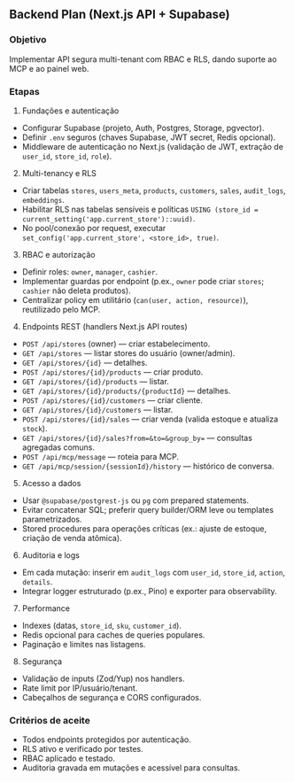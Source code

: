 ## Backend Plan (Next.js API + Supabase)

### Objetivo
Implementar API segura multi-tenant com RBAC e RLS, dando suporte ao MCP e ao painel web.

### Etapas
1) Fundações e autenticação
- Configurar Supabase (projeto, Auth, Postgres, Storage, pgvector).
- Definir `.env` seguros (chaves Supabase, JWT secret, Redis opcional).
- Middleware de autenticação no Next.js (validação de JWT, extração de `user_id`, `store_id`, `role`).

2) Multi-tenancy e RLS
- Criar tabelas `stores`, `users_meta`, `products`, `customers`, `sales`, `audit_logs`, `embeddings`.
- Habilitar RLS nas tabelas sensíveis e políticas `USING (store_id = current_setting('app.current_store')::uuid)`.
- No pool/conexão por request, executar `set_config('app.current_store', <store_id>, true)`.

3) RBAC e autorização
- Definir roles: `owner`, `manager`, `cashier`.
- Implementar guardas por endpoint (p.ex., `owner` pode criar `stores`; `cashier` não deleta produtos).
- Centralizar policy em utilitário (`can(user, action, resource)`), reutilizado pelo MCP.

4) Endpoints REST (handlers Next.js API routes)
- `POST /api/stores` (owner) — criar estabelecimento.
- `GET /api/stores` — listar stores do usuário (owner/admin).
- `GET /api/stores/{id}` — detalhes.
- `POST /api/stores/{id}/products` — criar produto.
- `GET /api/stores/{id}/products` — listar.
- `GET /api/stores/{id}/products/{productId}` — detalhes.
- `POST /api/stores/{id}/customers` — criar cliente.
- `GET /api/stores/{id}/customers` — listar.
- `POST /api/stores/{id}/sales` — criar venda (valida estoque e atualiza `stock`).
- `GET /api/stores/{id}/sales?from=&to=&group_by=` — consultas agregadas comuns.
- `POST /api/mcp/message` — roteia para MCP.
- `GET /api/mcp/session/{sessionId}/history` — histórico de conversa.

5) Acesso a dados
- Usar `@supabase/postgrest-js` ou `pg` com prepared statements.
- Evitar concatenar SQL; preferir query builder/ORM leve ou templates parametrizados.
- Stored procedures para operações críticas (ex.: ajuste de estoque, criação de venda atômica).

6) Auditoria e logs
- Em cada mutação: inserir em `audit_logs` com `user_id`, `store_id`, `action`, `details`.
- Integrar logger estruturado (p.ex., Pino) e exporter para observability.

7) Performance
- Indexes (datas, `store_id`, `sku`, `customer_id`).
- Redis opcional para caches de queries populares.
- Paginação e limites nas listagens.

8) Segurança
- Validação de inputs (Zod/Yup) nos handlers.
- Rate limit por IP/usuário/tenant.
- Cabeçalhos de segurança e CORS configurados.

### Critérios de aceite
- Todos endpoints protegidos por autenticação.
- RLS ativo e verificado por testes.
- RBAC aplicado e testado.
- Auditoria gravada em mutações e acessível para consultas.


